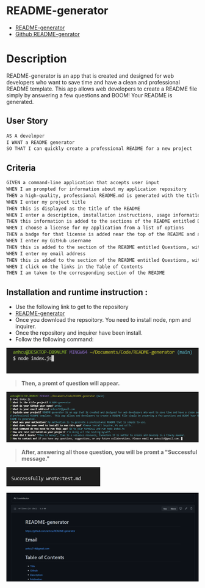 # README-generator
- [README-generator](https://github.com/anhcu/README-generator/blob/main/test.md#License)
- [Github README-genrator](https://github.com/anhcu/README-generator)

# Description
README-generator is an app that is created and designed for web developers who want to save time and have a clean and professional README template.  This app allows web developers to create a README file simply by answering a few questions and BOOM! Your README is generated.


## User Story

```md
AS A developer
I WANT a README generator
SO THAT I can quickly create a professional README for a new project
```

## Criteria

```md
GIVEN a command-line application that accepts user input
WHEN I am prompted for information about my application repository
THEN a high-quality, professional README.md is generated with the title of my project and sections entitled Description, Table of Contents, Installation, Usage, License, Contributing, Tests, and Questions
WHEN I enter my project title
THEN this is displayed as the title of the README
WHEN I enter a description, installation instructions, usage information, contribution guidelines, and test instructions
THEN this information is added to the sections of the README entitled Description, Installation, Usage, Contributing, and Tests
WHEN I choose a license for my application from a list of options
THEN a badge for that license is added near the top of the README and a notice is added to the section of the README entitled License that explains which license the application is covered under
WHEN I enter my GitHub username
THEN this is added to the section of the README entitled Questions, with a link to my GitHub profile
WHEN I enter my email address
THEN this is added to the section of the README entitled Questions, with instructions on how to reach me with additional questions
WHEN I click on the links in the Table of Contents
THEN I am taken to the corresponding section of the README
```

## Installation and runtime instruction :
* Use the following link to get to the repository
* [README-generator](https://github.com/anhcu/README-generator/blob/main/test.md#License)
* Once you download the repsoitory. You need to install node, npm and inquirer.
* Once the repository and inquirer have been install.
* Follow the following command:

![alt text](./images/README1.png)

> **Then, a promt of question will appear.**

![alt text](./images/README2.png)

> **After, answering all those question, you will be promt a "Successful message."**

![alt text](./images/README3.png)

![alt text](./images/README4.png)




